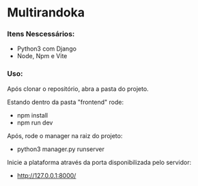 # Multirandoka

### Itens Nescessários: 
- Python3 com Django 
- Node, Npm e Vite

### Uso: 
<p>Após clonar o repositório, abra a pasta do projeto.</p>
<p>Estando dentro da pasta "frontend" rode:</p> 

- npm install
- npm run dev

Após, rode o manager na raiz do projeto:  
- python3 manager.py runserver

Inicie a plataforma através da porta disponibilizada pelo servidor: 
 - http://127.0.0.1:8000/

